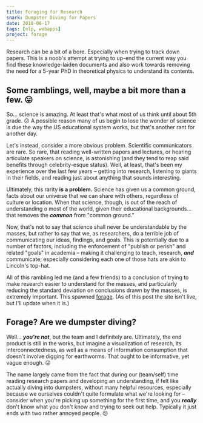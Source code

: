 ```yaml
---
title: Foraging for Research
snark: Dumpster Diving for Papers
date: 2018-06-17
tags: [nlp, webapps]
project: forage
---
```


Research can be a bit of a bore. Especially when trying to track down papers.
This is a noob's attempt at trying to up-end the current way you find these
knowledge-laiden documents and also work towards removing the need for a
5-year PhD in theoretical physics to understand its contents.
<!--more-->

## Some ramblings, well, maybe a bit more than a few. :stuck_out_tongue:

So... science is amazing. At least that's what most of us think until about
5th grade. :confused: A possible reason many of us begin to lose the wonder of
science is due the way the US educational system works, but that's another rant
for another day.

Let's instead, consider a more obvious problem. Scientific communicators are
rare. So rare, that reading well-written papers and lectures, or hearing
articulate speakers on science, is astonishing (and they tend to reap said
benefits through celebrity-esque status). Well, at least, that's been my
experience over the last few years &ndash; getting into research, listening to
giants in their fields, and reading just about anything that sounds interesting.

Ultimately, this rarity **is a problem.** Science has given us a common ground,
facts about our universe that we can share with others, regardless of culture or
location. When that science, though, is out of the reach of understanding o
most of the world, given their educational backgrounds... that removes the
**_common_** from "common ground."

Now, that's not to say that science shall never be understandable by the masses,
but rather to say that we, as researchers, do a terrible job of communicating
our ideas, findings, and goals. This is potentially due to a number of factors,
including the enforcement of "publish or perish" and related "goals" in academia
&ndash;  making it challenging to teach, research, **_and_** communicate;
especially considering each one of those hats are akin to Lincoln's top-hat.

All of this rambling led me (and a few friends) to a conclusion of trying to
make research easier to understand for the masses, and particularly reducing
the standard deviation on conclusions drawn by the masses, is extremely
important. This spawned [forage][forage]. (As of this post the site isn't live,
but I'll update when it is.)

## Forage? Are we dumpster diving?

Well... **_you're not_**, but the team and I definitely are. Ultimately, the end
product is still in the works, but imagine a visualization of research, its
interconnectedness, as well as a means of information consumption that doesn't
involve digging for earthworms. That ought to be informative, yet vague enough.
:stuck_out_tongue_winking_eye:

The name largely came from the fact that during our (team/self) time reading
research papers and developing an understanding, if felt like actually diving
into dumpsters, without many helpful resources, especially because we ourselves
couldn't quite formulate what we're looking for – consider when you're picking
up something for the first time, and you **_really_** don't know what you don't
know and trying to seek out help. Typically it just ends with two rather annoyed
people. :confused:

[forage]: https://forage.ionlights.com/